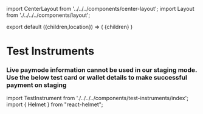 import CenterLayout from '../../../components/center-layout';
import Layout from './../../../components/layout';


export default ({children,location}) => (
        <Layout>
            <CenterLayout>
                {children}
            </CenterLayout>
        </Layout>
)

# Test Instruments
### Live paymode information cannot be used in our staging mode. Use the below test card or wallet details to make successful payment on staging


import TestInstrument from './../../../components/test-instruments/index';
import { Helmet } from "react-helmet";

<Helmet>
    <title>Paytm Pre-integrated Solutions: Accept Payments on your hosted website in Martjack, Kartrocket and more</title>
</Helmet>

<TestInstrument></TestInstrument>
